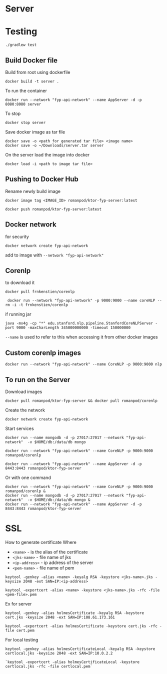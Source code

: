 # Server

# Testing

``` aidl
./gradlew test
```

## Build Docker file

Build from root using dockerfile

```
docker build -t server .
```

To run the container

```
docker run --network "fyp-api-network" --name AppServer -d -p 8080:8080 server
```

To stop

```
docker stop server
```

Save docker image as tar file

```
docker save -o <path for generated tar file> <image name>
docker save -o ~/Downloads/server.tar server
```

On the server load the image into docker

```
docker load -i <path to image tar file>
```
## Pushing to Docker Hub
Rename newly build image
```
docker image tag <IMAGE_ID> romanpod/ktor-fyp-server:latest
```

```
docker push romanpod/ktor-fyp-server:latest
```
## Docker network

for security

```
docker network create fyp-api-network

```

add to image with `--network "fyp-api-network"`

## Corenlp

to download it

```
docker pull frnkenstien/corenlp
```

```
 docker run --network "fyp-api-network" -p 9000:9000 --name coreNLP --rm -i -t frnkenstien/corenlp 
```

if running jar

```
java -mx4g -cp "*" edu.stanford.nlp.pipeline.StanfordCoreNLPServer -port 9000 -maxCharLength 345000000000 -timeout 150000000

```

`--name` is used to refer to this when accessing it from other docker images

## Custom corenlp images

```
docker run --network "fyp-api-network" --name CoreNLP -p 9000:9000 nlp
```

## To run on the Server

Download images

```
docker pull romanpod/ktor-fyp-server && docker pull romanpod/corenlp
```

Create the network

```
docker network create fyp-api-network
```

Start services

```
docker run --name mongodb -d -p 27017:27017 --network "fyp-api-network"  -v $HOME/db:/data/db mongo
```

```
docker run --network "fyp-api-network" --name CoreNLP -p 9000:9000 romanpod/corenlp
```

```
docker run --network "fyp-api-network" --name AppServer -d -p 8443:8443 romanpod/ktor-fyp-server
```

Or with one command

```
docker run --network "fyp-api-network" --name CoreNLP -p 9000:9000 romanpod/corenlp &
docker run --name mongodb -d -p 27017:27017 --network "fyp-api-network"  -v $HOME/db:/data/db mongo &
docker run --network "fyp-api-network" --name AppServer -d -p 8443:8443 romanpod/ktor-fyp-server
```

# SSL

How to generate certificate Where

- `<name>` - is the alias of the certificate
- `<jks-name>` - file name of jks
- `<ip-address>` - ip address of the server
- `<pem-name>` - file name of pem

```
keytool -genkey -alias <name> -keyalg RSA -keystore <jks-name>.jks -keysize 2048 -ext SAN=IP:<ip-address>

```

```
keytool -exportcert -alias <name> -keystore <jks-name>.jks -rfc -file <pem-file>.pem

```

Ex for server

``` 
keytool -genkey -alias holmesCertificate -keyalg RSA -keystore cert.jks -keysize 2048 -ext SAN=IP:108.61.173.161
```

``` 
keytool -exportcert -alias holmesCertificate -keystore cert.jks -rfc -file cert.pem

```

For local testing

``` 
keytool -genkey -alias holmesCertificateLocal -keyalg RSA -keystore certlocal.jks -keysize 2048 -ext SAN=IP:10.0.2.2
```

``` 
`keytool -exportcert -alias holmesCertificateLocal -keystore certlocal.jks -rfc -file certlocal.pem`
```
